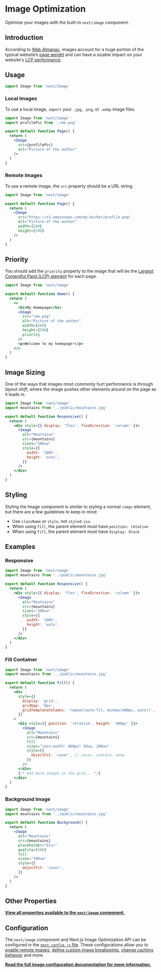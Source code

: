 # Image Optimization
Optimize your images with the built-in `next/image` component.

## Introduction
According to [Web Almanac](https://almanac.httparchive.org), images account for a huge portion of the typical website’s [page weight](https://almanac.httparchive.org/en/2022/page-weight#content-type-and-file-formats) and can have a sizable impact on your website's [LCP performance](https://almanac.httparchive.org/en/2022/performance#lcp-image-optimization).

## Usage
```js
import Image from 'next/image'
```

### Local Images
To use a local image, `import` your `.jpg`, `.png`, or `.webp` image files.

```jsx
import Image from 'next/image'
import profilePic from './me.png'

export default function Page() {
  return (
    <Image
      src={profilePic}
      alt="Picture of the author"
    />
  )
}
```

### Remote Images
To use a remote image, the `src` property should be a URL string.

```jsx
import Image from 'next/image'

export default function Page() {
  return (
    <Image
      src="https://s3.amazonaws.com/my-bucket/profile.png"
      alt="Picture of the author"
      width={500}
      height={500}
    />
  )
}
```

## Priority
You should add the `priority` property to the image that will be the [Largest Contentful Paint (LCP) element](https://web.dev/lcp/#what-elements-are-considered) for each page.

```jsx
import Image from 'next/image'

export default function Home() {
  return (
    <>
      <h1>My Homepage</h1>
      <Image
        src="/me.png"
        alt="Picture of the author"
        width={500}
        height={500}
        priority
      />
      <p>Welcome to my homepage!</p>
    </>
  )
}
```

## Image Sizing
One of the ways that images most commonly hurt performance is through _layout shift_, where the image pushes other elements around on the page as it loads in.

```jsx
import Image from 'next/image'
import mountains from '../public/mountains.jpg'

export default function Responsive() {
  return (
    <div style={{ display: 'flex', flexDirection: 'column' }}>
      <Image
        alt="Mountains"
        src={mountains}
        sizes="100vw"
        style={{
          width: '100%',
          height: 'auto',
        }}
      />
    </div>
  )
}
```

## Styling
Styling the Image component is similar to styling a normal `<img>` element, but there are a few guidelines to keep in mind:

- Use `className` or `style`, not `styled-jsx`.
- When using `fill`, the parent element must have `position: relative`
- When using `fill`, the parent element must have `display: block`

## Examples
### Responsive

```jsx
import Image from 'next/image'
import mountains from '../public/mountains.jpg'

export default function Responsive() {
  return (
    <div style={{ display: 'flex', flexDirection: 'column' }}>
      <Image
        alt="Mountains"
        src={mountains}
        sizes="100vw"
        style={{
          width: '100%',
          height: 'auto',
        }}
      />
    </div>
  )
}
```

### Fill Container

```jsx
import Image from 'next/image'
import mountains from '../public/mountains.jpg'

export default function Fill() {
  return (
    <div
      style={{
        display: 'grid',
        gridGap: '8px',
        gridTemplateColumns: 'repeat(auto-fit, minmax(400px, auto))',
      }}
    >
      <div style={{ position: 'relative', height: '400px' }}>
        <Image
          alt="Mountains"
          src={mountains}
          fill
          sizes="(min-width: 808px) 50vw, 100vw"
          style={{
            objectFit: 'cover', // cover, contain, none
          }}
        />
      </div>
      {/* And more images in the grid... */}
    </div>
  )
}
```

### Background Image

```jsx
import Image from 'next/image'
import mountains from '../public/mountains.jpg'

export default function Background() {
  return (
    <Image
      alt="Mountains"
      src={mountains}
      placeholder="blur"
      quality={100}
      fill
      sizes="100vw"
      style={{
        objectFit: 'cover',
      }}
    />
  )
}
```

## Other Properties
[**View all properties available to the `next/image` component.**](https://nextjs.org/docs/api-reference/next/image)

## Configuration
The `next/image` component and Next.js Image Optimization API can be configured in the [`next.config.js` file](https://nextjs.org/docs/api-reference/next.config.js). These configurations allow you to [enable remote images](https://nextjs.org/docs/api-reference/next/image#remotepatterns), [define custom image breakpoints](https://nextjs.org/docs/api-reference/next/image#devicesizes), [change caching behavior](https://nextjs.org/docs/api-reference/next/image#caching-behavior) and more.

[**Read the full image configuration documentation for more information.**](https://nextjs.org/docs/api-reference/next/image#configuration-options)